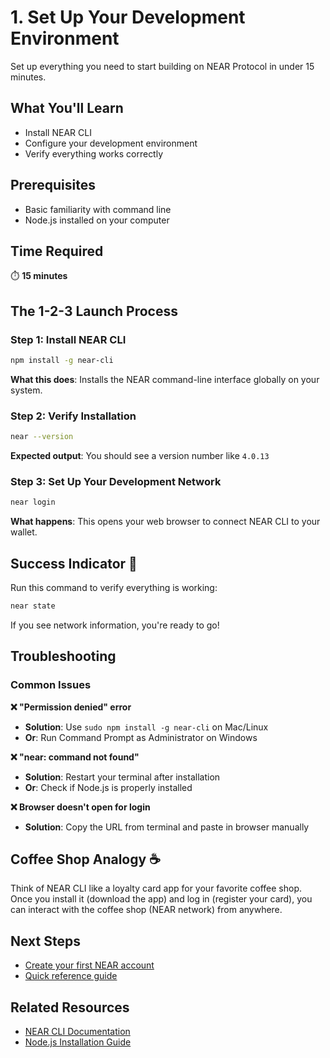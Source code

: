 # 1. Set Up Your Development Environment

Set up everything you need to start building on NEAR Protocol in under 15 minutes.

## What You'll Learn
- Install NEAR CLI
- Configure your development environment
- Verify everything works correctly

## Prerequisites
- Basic familiarity with command line
- Node.js installed on your computer

## Time Required
⏱️ **15 minutes**

## The 1-2-3 Launch Process

### Step 1: Install NEAR CLI

```bash
npm install -g near-cli
```

**What this does**: Installs the NEAR command-line interface globally on your system.

### Step 2: Verify Installation
```bash
near --version
```

**Expected output**: You should see a version number like `4.0.13`

### Step 3: Set Up Your Development Network
```bash
near login
```

**What happens**: This opens your web browser to connect NEAR CLI to your wallet.

## Success Indicator 🎯
Run this command to verify everything is working:
```bash
near state
```

If you see network information, you're ready to go!

## Troubleshooting

### Common Issues

**❌ "Permission denied" error**
- **Solution**: Use `sudo npm install -g near-cli` on Mac/Linux
- **Or**: Run Command Prompt as Administrator on Windows

**❌ "near: command not found"**
- **Solution**: Restart your terminal after installation
- **Or**: Check if Node.js is properly installed

**❌ Browser doesn't open for login**
- **Solution**: Copy the URL from terminal and paste in browser manually

## Coffee Shop Analogy ☕
Think of NEAR CLI like a loyalty card app for your favorite coffee shop. Once you install it (download the app) and log in (register your card), you can interact with the coffee shop (NEAR network) from anywhere.

## Next Steps
- [Create your first NEAR account](create-account.md)
- [Quick reference guide](quick-reference.md)

## Related Resources
- [NEAR CLI Documentation](https://docs.near.org/tools/near-cli)
- [Node.js Installation Guide](https://nodejs.org/)
```

